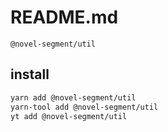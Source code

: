 # README.md

    @novel-segment/util

## install

```bash
yarn add @novel-segment/util
yarn-tool add @novel-segment/util
yt add @novel-segment/util
```

